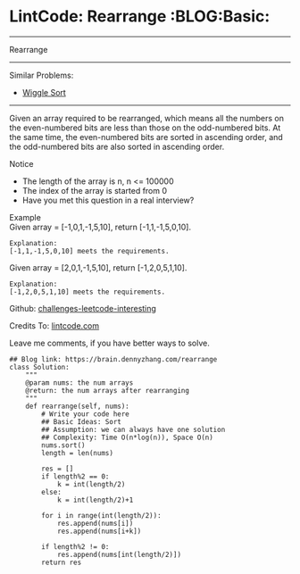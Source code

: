 # LintCode: Rearrange     :BLOG:Basic:


---

Rearrange  

---

Similar Problems:  
-   [Wiggle Sort](https://brain.dennyzhang.com/wiggle-sort)

---

Given an array required to be rearranged, which means all the numbers on the even-numbered bits are less than those on the odd-numbered bits. At the same time, the even-numbered bits are sorted in ascending order, and the odd-numbered bits are also sorted in ascending order.  

Notice  
-   The length of the array is n, n <= 100000
-   The index of the array is started from 0
-   Have you met this question in a real interview?

Example  
Given array = [-1,0,1,-1,5,10], return [-1,1,-1,5,0,10].  

    Explanation:
    [-1,1,-1,5,0,10] meets the requirements.

Given array = [2,0,1,-1,5,10], return [-1,2,0,5,1,10].  

    Explanation:
    [-1,2,0,5,1,10] meets the requirements.

Github: [challenges-leetcode-interesting](https://github.com/DennyZhang/challenges-leetcode-interesting/tree/master/rearrange)  

Credits To: [lintcode.com](http://www.lintcode.com/en/problem/rearrange/)  

Leave me comments, if you have better ways to solve.  

    ## Blog link: https://brain.dennyzhang.com/rearrange
    class Solution:
        """
        @param nums: the num arrays 
        @return: the num arrays after rearranging
        """
        def rearrange(self, nums):
            # Write your code here 
            ## Basic Ideas: Sort
            ## Assumption: we can always have one solution
            ## Complexity: Time O(n*log(n)), Space O(n)
            nums.sort()
            length = len(nums)
    
            res = []
            if length%2 == 0:
                k = int(length/2)
            else:
                k = int(length/2)+1
    
            for i in range(int(length/2)):
                res.append(nums[i])
                res.append(nums[i+k])
    
            if length%2 != 0:
                res.append(nums[int(length/2)])
            return res